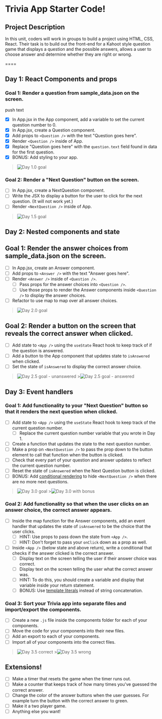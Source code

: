 # Trivia App Starter Code!

## Project Description

In this unit, coders will work in groups to build a project using HTML, CSS, React. Their task is to build out the front-end for a Kahoot style question game that displays a question and the possible answers, allows a user to choose answer and determine whether they are right or wrong.

====

## Day 1: React Components and props

### Goal 1: Render a question from sample_data.json on the screen.

push text

- [x] In App.jsx in the App component, add a variable to set the current question number to 0.
- [x] In App.jsx, create a Question component.
- [x] Add props to `<Question />` with the text "Question goes here".
- [x] Render `<Question />` inside of App.
- [x] Replace "Question goes here" with the `question.text` field found in data for the first question.
- [x] BONUS: Add styling to your app.

> ![Day 1.0 goal](https://i.imgur.com/eTZAXGk.png)

### Goal 2: Render a "Next Question" button on the screen.

- [ ] In App.jsx, create a NextQuestion component.
- [ ] Write the JSX to display a button for the user to click for the next question. (It will not work yet.)
- [ ] Render `<NextQuestion />` inside of App.

> ![Day 1.5 goal](https://i.imgur.com/o4MzPjL.png)

## Day 2: Nested components and state

## Goal 1: Render the answer choices from sample_data.json on the screen.

- [ ] In App.jsx, create an Answer component.
- [ ] Add props to `<Answer />` with the text "Answer goes here".
- [ ] Render `<Answer />` inside of `<Question />`.
  - [ ] Pass props for the answer choices into `<Question />`.
  - [ ] Use those props to render the Answer components inside `<Question />` to display the answer choices.
- [ ] Refactor to use map to map over all answer choices.

> ![Day 2.0 goal](https://i.imgur.com/VpA8eRc.png)

## Goal 2: Render a button on the screen that reveals the correct answer when clicked.

- [ ] Add state to `<App />` using the `useState` React hook to keep track of if the question is answered.
- [ ] Add a button to the App component that updates state to `isAnswered` when clicked.
- [ ] Set the state of `isAnswered` to display the correct answer choice.

> ![Day 2.5 goal - unanswered](https://i.imgur.com/JI6GroE.png) >![Day 2.5 goal - answered](https://i.imgur.com/rufYX84.png)

## Day 3: Event handlers

### Goal 1: Add functionality to your "Next Question" button so that it renders the next question when clicked.

- [ ] Add state to `<App />` using the `useState` React hook to keep track of the current question number.
  - [ ] Replace the current question number variable that you wrote in Day 1.
- [ ] Create a function that updates the state to the next question number.
- [ ] Make a prop on `<NextQuestion />` to pass the prop down to the button element to call that function when the button is clicked.
- [ ] Check that every part of your question and answer updates to reflect the current question number.
- [ ] Reset the state of `isAnswered` when the Next Question button is clicked.
- [ ] BONUS: Add [conditional rendering](https://reactjs.org/docs/conditional-rendering.html) to hide `<NextQuestion />` when there are no more next questions.

> ![Day 3.0 goal](https://i.imgur.com/fetraPF.png) >![Day 3.0 with bonus](https://i.imgur.com/GruM8g2.png)

### Goal 2: Add functionality so that when the user clicks on an answer choice, the correct answer appears.

- [ ] Inside the map function for the Answer components, add an event handler that updates the state of `isAnswered` to be the choice that the user clicks.
  - [ ] HINT: Use props to pass down the state from `<App />`.
  - [ ] HINT: Don't forget to pass your `onClick` down as a prop as well.
- [ ] Inside `<App />` (below state and above return), write a conditional that checks if the answer clicked is the correct answer.
  - [ ] Display text on the screen telling the user if their answer choice was correct.
  - [ ] Display text on the screen telling the user what the correct answer was.
  - [ ] HINT: To do this, you should create a variable and display that variable inside your return statement.
  - [ ] BONUS: Use [template literals](https://developer.mozilla.org/en-US/docs/Web/JavaScript/Reference/Template_literals) instead of string concatenation.

### Goal 3: Sort your Trivia app into separate files and import/export the components.

- [ ] Create a new `.js` file inside the components folder for each of your components.
- [ ] Move the code for your components into their new files.
- [ ] Add an export to each of your components.
- [ ] Import all of your components into the correct files.

> ![Day 3.5 correct](https://i.imgur.com/HC7M6LH.png) >![Day 3.5 wrong](https://i.imgur.com/DWQu3bb.png)

## Extensions!

- [ ] Make a timer that resets the game when the timer runs out.
- [ ] Make a counter that keeps track of how many times you've guessed the correct answer.
- [ ] Change the color of the answer buttons when the user guesses. For example turn the button with the correct answer to green.
- [ ] Make it a two player game.
- [ ] Anything else you want!
